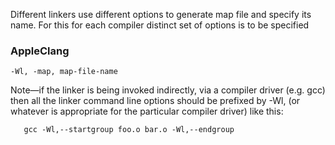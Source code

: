 Different linkers use different options to generate map file and specify its name.
For this for each compiler distinct set of options is to be specified

### AppleClang

    -Wl, -map, map-file-name

Note—if the linker is being invoked indirectly, via a compiler driver (e.g.  gcc) then all the linker command line options should be prefixed by  -Wl,  (or whatever is appropriate for the particular compiler driver) like this:

       gcc -Wl,--startgroup foo.o bar.o -Wl,--endgroup